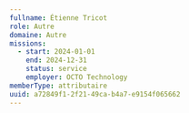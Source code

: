 ```yaml
---
fullname: Étienne Tricot
role: Autre
domaine: Autre
missions:
  - start: 2024-01-01
    end: 2024-12-31
    status: service
    employer: OCTO Technology
memberType: attributaire
uuid: a72849f1-2f21-49ca-b4a7-e9154f065662
---
```

